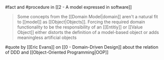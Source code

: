 #fact and #procedure in [[2 - A model expressed in software]]

> Some concepts from the [[Domain Model|domain]] aren't a natural fit to [[model]] as [[Object|Objects]]. Forcing the required domain functionality to be the responsibility of an [[Entitiy]] or [[Value Object]] either distorts the definition of a model-based object or adds meaningless artificial objects

#quote by [[Eric Evans]] on [[0 - Domain-Driven Design]] about the relation of DDD and [[Object-Oriented Programming|OOP]]